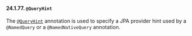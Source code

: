 #### 24.1.77. `@QueryHint`

<div class="paragraph">

The [`@QueryHint`](http://docs.oracle.com/javaee/7/api/javax/persistence/QueryHint.html) annotation is used to specify a JPA provider hint used by a `@NamedQuery` or a `@NamedNativeQuery` annotation.

</div>
</div>
<div class="sect3">